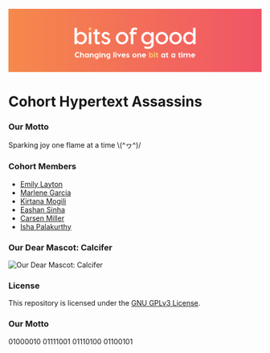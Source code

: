 ![Bits of Good](assets/header.png)
# Cohort Hypertext Assassins

### Our Motto
Sparking joy one flame at a time \\(^ヮ^)/

### Cohort Members
* [Emily Layton](https://github.com/GTBitsOfGood/bootcamp/tree/fall-2020/hypertextAssassins-Emily)
* [Marlene Garcia](https://github.com/GTBitsOfGood/bootcamp/tree/fall-2020/hypertextAssassins-marlene)
* [Kirtana Mogili](https://github.com/GTBitsOfGood/bootcamp/tree/fall-2020/hypertextAssassins-kirtana)
* [Eashan Sinha](https://github.com/GTBitsOfGood/bootcamp/tree/fall-2020/hypertextAssassins-Eashan)
* [Carsen Miller]()
* [Isha Palakurthy](https://github.com/GTBitsOfGood/bootcamp/tree/fall-2020/hypertextAssassins-isha)

### Our Dear Mascot: Calcifer
![Our Dear Mascot: Calcifer](https://media.giphy.com/media/qKmWi9mfycx6E/giphy.gif)


### License

This repository is licensed under the [GNU GPLv3 License](/LICENSE.txt).


### Our Motto
01000010 01111001 01110100 01100101
